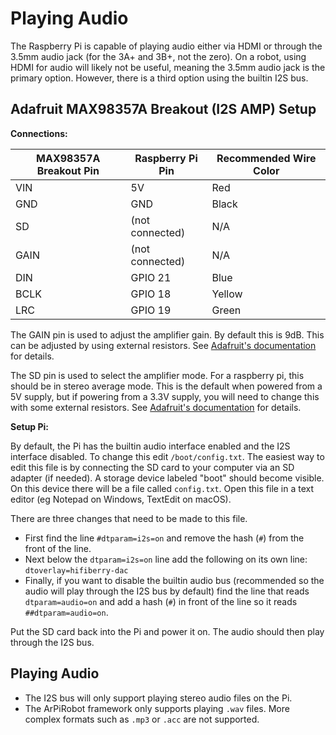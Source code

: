 # Playing Audio

The Raspberry Pi is capable of playing audio either via HDMI or through the 3.5mm audio jack (for the 3A+ and 3B+, not the zero). On a robot, using HDMI for audio will likely not be useful, meaning the 3.5mm audio jack is the primary option. However, there is a third option using the builtin I2S bus.

## Adafruit MAX98357A Breakout (I2S AMP) Setup

**Connections:**

| MAX98357A Breakout Pin | Raspberry Pi Pin | Recommended Wire Color |
| ---------------------- | ---------------- | ---------------------- |
| VIN                    | 5V               | Red                    |
| GND                    | GND              | Black                  |
| SD                     | (not connected)  | N/A                    |
| GAIN                   | (not connected)  | N/A                    |
| DIN                    | GPIO 21          | Blue                   |
| BCLK                   | GPIO 18          | Yellow                 |
| LRC                    | GPIO 19          | Green                  |

The GAIN pin is used to adjust the amplifier gain. By default this is 9dB. This can be adjusted by using external resistors. See [Adafruit's documentation](https://learn.adafruit.com/adafruit-max98357-i2s-class-d-mono-amp/pinouts) for details.

The SD pin is used to select the amplifier mode. For a raspberry pi, this should be in stereo average mode. This is the default when powered from a 5V supply, but if powering from a 3.3V supply, you will need to change this with some external resistors. See [Adafruit's documentation](https://learn.adafruit.com/adafruit-max98357-i2s-class-d-mono-amp/pinouts) for details.

**Setup Pi:**

By default, the Pi has the builtin audio interface enabled and the I2S interface disabled. To change this edit `/boot/config.txt`. The easiest way to edit this file is by connecting the SD card to your computer via an SD adapter (if needed). A storage device labeled "boot" should become visible. On this device there will be a file called `config.txt`. Open this file in a text editor (eg Notepad on Windows, TextEdit on macOS).

There are three changes that need to be made to this file.
- First find the line `#dtparam=i2s=on` and remove the hash (`#`) from the front of the line.
- Next below the `dtparam=i2s=on` line add the following on its own line: `dtoverlay=hifiberry-dac`
- Finally, if you want to disable the builtin audio bus (recommended so the audio will play through the I2S bus by default) find the line that reads `dtparam=audio=on` and add a hash (`#`) in front of the line so it reads `##dtparam=audio=on`.

Put the SD card back into the Pi and power it on. The audio should then play through the I2S bus.


## Playing Audio
- The I2S bus will only support playing stereo audio files on the Pi.
- The ArPiRobot framework only supports playing `.wav` files. More complex formats such as `.mp3` or `.acc` are not supported.
